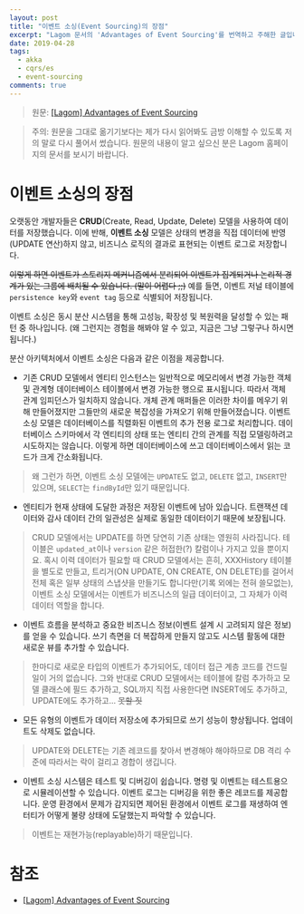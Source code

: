 ```yaml
---
layout: post
title: "이벤트 소싱(Event Sourcing)의 장점"
excerpt: "Lagom 문서의 'Advantages of Event Sourcing'를 번역하고 주해한 글입니다."
date: 2019-04-28
tags:
  - akka
  - cqrs/es
  - event-sourcing
comments: true
---
```


> 원문: [[Lagom] Advantages of Event Sourcing](https://www.lagomframework.com/documentation/latest/scala/ESAdvantage.html)

> 주의: 원문을 그대로 옮기기보다는 제가 다시 읽어봐도 금방 이해할 수 있도록 저의 말로 다시 풀어서 썼습니다. 원문의 내용이 알고 싶으신 분은 Lagom 홈페이지의 문서를 보시기 바랍니다.


# 이벤트 소싱의 장점

오랫동안 개발자들은 **CRUD**(Create, Read, Update, Delete) 모델을 사용하여 데이터를 저장했습니다. 이에 반해, **이벤트 소싱** 모델은 상태의 변경을 직접 데이터에 반영(UPDATE 연산)하지 않고, 비즈니스 로직의 결과로 표현되는 이벤트 로그로 저장합니다.

~~이렇게 하면 이벤트가 스토리지 메커니즘에서 분리되어 이벤트가 집계되거나 논리적 경계가 있는 그룹에 배치될 수 있습니다. (말이 어렵다 ;;)~~ 예를 들면, 이벤트 저널 테이블에 `persistence key`와 `event tag` 등으로 식별되어 저장됩니다.

이벤트 소싱은 동시 분산 시스템을 통해 고성능, 확장성 및 복원력을 달성할 수 있는 패턴 중 하나입니다. (왜 그런지는 경험을 해봐야 알 수 있고, 지금은 그냥 그렇구나 하시면 됩니다.)

분산 아키텍처에서 이벤트 소싱은 다음과 같은 이점을 제공합니다.

- 기존 CRUD 모델에서 엔티티 인스턴스는 일반적으로 메모리에서 변경 가능한 객체 및 관계형 데이터베이스 테이블에서 변경 가능한 행으로 표시됩니다. 따라서 객체 관계 임피던스가 일치하지 않습니다. 개체 관계 매퍼들은 이러한 차이를 메우기 위해 만들어졌지만 그들만의 새로운 복잡성을 가져오기 위해 만들어졌습니다. 이벤트 소싱 모델은 데이터베이스를 직렬화된 이벤트의 추가 전용 로그로 처리합니다. 데이터베이스 스키마에서 각 엔티티의 상태 또는 엔티티 간의 관계를 직접 모델링하려고 시도하지는 않습니다. 이렇게 하면 데이터베이스에 쓰고 데이터베이스에서 읽는 코드가 크게 간소화됩니다.

> 왜 그런가 하면, 이벤트 소싱 모델에는 `UPDATE`도 없고, `DELETE` 없고, `INSERT`만 있으며, `SELECT`는 `findById`만 있기 때문입니다.

- 엔티티가 현재 상태에 도달한 과정은 저장된 이벤트에 남아 있습니다. 트랜잭션 데이터와 감사 데이터 간의 일관성은 실제로 동일한 데이터이기 때문에 보장됩니다.

> CRUD 모델에서는 UPDATE를 하면 당연히 기존 상태는 영원히 사라집니다. 테이블은 `updated_at`이나 `version` 같은 허접한(?) 칼럼이나 가지고 있을 뿐이지요. 혹시 이력 데이터가 필요할 때 CRUD 모델에서는 흔히, XXXHistory 테이블을 별도로 만들고, 트리거(ON UPDATE, ON CREATE, ON DELETE)를 걸어서 전체 혹은 일부 상태의 스냅샷을 만들기도 합니다만(기록 외에는 전혀 쓸모없는), 이벤트 소싱 모델에서는 이벤트가 비즈니스의 일급 데이터이고, 그 자체가 이력 데이터 역할을 합니다.

- 이벤트 흐름을 분석하고 중요한 비즈니스 정보(이벤트 설계 시 고려되지 않은 정보)를 얻을 수 있습니다. 쓰기 측면을 더 복잡하게 만들지 않고도 시스템 활동에 대한 새로운 뷰를 추가할 수 있습니다.

> 한마디로 새로운 타입의 이벤트가 추가되어도, 데이터 접근 계층 코드를 건드릴 일이 거의 없습니다. 그와 반대로 CRUD 모델에서는 테이블에 칼럼 추가하고 모델 클래스에 필드 추가하고, SQL까지 직접 사용한다면 INSERT에도 추가하고, UPDATE에도 추가하고... ~~못할 짓~~

- 모든 유형의 이벤트가 데이터 저장소에 추가되므로 쓰기 성능이 향상됩니다. 업데이트도 삭제도 없습니다.

> UPDATE와 DELETE는 기존 레코드를 찾아서 변경해야 해야하므로 DB 격리 수준에 따라서는 락이 걸리고 경합이 생깁니다.

- 이벤트 소싱 시스템은 테스트 및 디버깅이 쉽습니다. 명령 및 이벤트는 테스트용으로 시뮬레이션할 수 있습니다. 이벤트 로그는 디버깅을 위한 좋은 레코드를 제공합니다. 운영 환경에서 문제가 감지되면 제어된 환경에서 이벤트 로그를 재생하여 엔터티가 어떻게 불량 상태에 도달했는지 파악할 수 있습니다.

> 이벤트는 재현가능(replayable)하기 때문입니다.


# 참조

* [[Lagom] Advantages of Event Sourcing](https://www.lagomframework.com/documentation/latest/scala/ESAdvantage.html)
